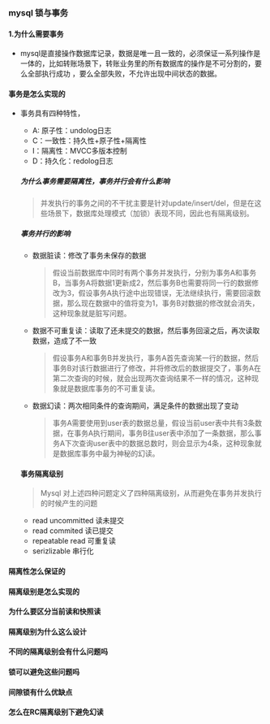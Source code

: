 ### mysql 锁与事务

#### 1.为什么需要事务

- mysql是直接操作数据库记录，数据是唯一且一致的，必须保证一系列操作是一体的，比如转账场景下，转账业务里的所有数据库的操作是不可分割的，要么全部执行成功 ，要么全部失败，不允许出现中间状态的数据。

#### 事务是怎么实现的

- 事务具有四种特性，

  - A: 原子性：undolog日志
  - C：一致性：持久性+原子性+隔离性
  - I：隔离性：MVCC多版本控制
  - D：持久化：redolog日志

  ##### 为什么事务需要隔离性，事务并行会有什么影响

  > 并发执行的事务之间的不干扰主要是针对update/insert/del，但是在这些场景下，数据库处理模式（加锁）表现不同，因此也有隔离级别。

  ##### 事务并行的影响

  - 数据脏读：修改了事务未保存的数据

    > 假设当前数据库中同时有两个事务并发执行，分别为事务A和事务B，当事务A将数据1更新成2，然后事务B也需要将同一行的数据修改为3，假设事务A执行途中出现错误，无法继续执行，需要回滚数据，那么现在数据中的值将变为1，事务B对数据的修改就会消失，这种现象就是脏写问题。

  - 数据不可重复读：读取了还未提交的数据，然后事务回滚之后，再次读取数据，造成了不一致

    > 假设事务A和事务B并发执行，事务A首先查询某一行的数据，然后事务B对该行数据进行了修改，并将修改后的数据提交了，事务A在第二次查询的时候，就会出现两次查询结果不一样的情况，这种现象就是数据库事务的不可重复读。

  - 数据幻读：两次相同条件的查询期间，满足条件的数据出现了变动

    > 事务A需要使用到user表的数据总量，假设当前user表中共有3条数据，在事务A执行期间，事务B往user表中添加了一条数据，那么事务A下次查询user表中的数据总数时，则会显示为4条，这种现象就是数据库事务中最为神秘的幻读。

  #### 事务隔离级别

  > Mysql 对上述四种问题定义了四种隔离级别，从而避免在事务并发执行的时候产生的问题

  - read uncommitted 读未提交
  - read commited 读已提交
  - repeatable read 可重复读
  - serizlizable 串行化

#### 隔离性怎么保证的

#### 隔离级别是怎么实现的

#### 为什么要区分当前读和快照读

#### 隔离级别为什么这么设计

#### 不同的隔离级别会有什么问题吗

#### 锁可以避免这些问题吗

#### 间隙锁有什么优缺点

#### 怎么在RC隔离级别下避免幻读



